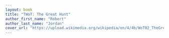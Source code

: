 ```yaml
---
layout: book
title: "TWoT: The Great Hunt"
author_first_name: "Robert"
author_last_name: "Jordan"
cover_url: "https://upload.wikimedia.org/wikipedia/en/4/4b/WoT02_TheGreatHunt.jpg"
---
```

